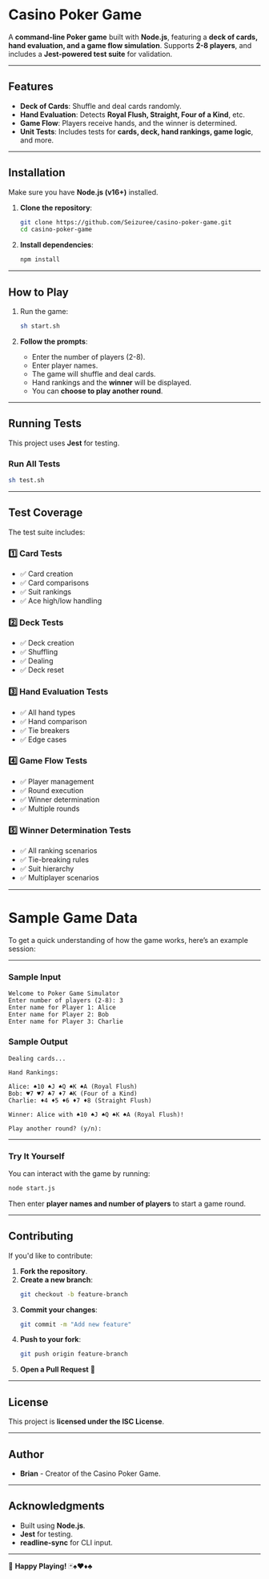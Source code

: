 # Casino Poker Game

A **command-line Poker game** built with **Node.js**, featuring a **deck of cards, hand evaluation, and a game flow simulation**. Supports **2-8 players**, and includes a **Jest-powered test suite** for validation.

---

## Features

- **Deck of Cards**: Shuffle and deal cards randomly.
- **Hand Evaluation**: Detects **Royal Flush, Straight, Four of a Kind**, etc.
- **Game Flow**: Players receive hands, and the winner is determined.
- **Unit Tests**: Includes tests for **cards, deck, hand rankings, game logic**, and more.

---

## Installation

Make sure you have **Node.js (v16+)** installed.

1. **Clone the repository**:

   ```sh
   git clone https://github.com/Seizuree/casino-poker-game.git
   cd casino-poker-game
   ```

2. **Install dependencies**:
   ```sh
   npm install
   ```

---

## How to Play

1. Run the game:

   ```sh
   sh start.sh
   ```

2. **Follow the prompts**:
   - Enter the number of players (2-8).
   - Enter player names.
   - The game will shuffle and deal cards.
   - Hand rankings and the **winner** will be displayed.
   - You can **choose to play another round**.

---

## Running Tests

This project uses **Jest** for testing.

### Run All Tests

```sh
sh test.sh
```

---

## Test Coverage

The test suite includes:

### 1️⃣ **Card Tests**

- ✅ Card creation
- ✅ Card comparisons
- ✅ Suit rankings
- ✅ Ace high/low handling

### 2️⃣ **Deck Tests**

- ✅ Deck creation
- ✅ Shuffling
- ✅ Dealing
- ✅ Deck reset

### 3️⃣ **Hand Evaluation Tests**

- ✅ All hand types
- ✅ Hand comparison
- ✅ Tie breakers
- ✅ Edge cases

### 4️⃣ **Game Flow Tests**

- ✅ Player management
- ✅ Round execution
- ✅ Winner determination
- ✅ Multiple rounds

### 5️⃣ **Winner Determination Tests**

- ✅ All ranking scenarios
- ✅ Tie-breaking rules
- ✅ Suit hierarchy
- ✅ Multiplayer scenarios

---

# Sample Game Data

To get a quick understanding of how the game works, here’s an example session:

---

### **Sample Input**

```
Welcome to Poker Game Simulator
Enter number of players (2-8): 3
Enter name for Player 1: Alice
Enter name for Player 2: Bob
Enter name for Player 3: Charlie
```

### **Sample Output**

```
Dealing cards...

Hand Rankings:

Alice: ♠10 ♠J ♠Q ♠K ♠A (Royal Flush)
Bob: ♥7 ♥7 ♣7 ♦7 ♣K (Four of a Kind)
Charlie: ♦4 ♦5 ♦6 ♦7 ♦8 (Straight Flush)

Winner: Alice with ♠10 ♠J ♠Q ♠K ♠A (Royal Flush)!

Play another round? (y/n):
```

---

### **Try It Yourself**

You can interact with the game by running:

```sh
node start.js
```

Then enter **player names and number of players** to start a game round.

---

## Contributing

If you'd like to contribute:

1. **Fork the repository**.
2. **Create a new branch**:
   ```sh
   git checkout -b feature-branch
   ```
3. **Commit your changes**:
   ```sh
   git commit -m "Add new feature"
   ```
4. **Push to your fork**:
   ```sh
   git push origin feature-branch
   ```
5. **Open a Pull Request** 🚀

---

## License

This project is **licensed under the ISC License**.

---

## Author

- **Brian** - Creator of the Casino Poker Game.

---

## Acknowledgments

- Built using **Node.js**.
- **Jest** for testing.
- **readline-sync** for CLI input.

---

🎰 **Happy Playing!** 🃏♠️♥️♦️♣️
